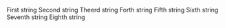 First string
Second string
Theerd string
Forth string
Fifth string
Sixth string
Seventh string
Eighth string